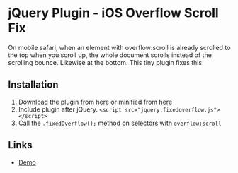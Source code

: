 jQuery Plugin - iOS Overflow Scroll Fix
====================
On mobile safari, when an element with overflow:scroll is already scrolled to the top when you scroll up, the whole document scrolls instead of the scrolling bounce. Likewise at the bottom. This tiny plugin fixes this. 

Installation
---------------------

1.  Download the plugin from [here](https://github.com/adeniszczyc/iOSOverflowScrollFixed/blob/master/jquery.fixedoverflow.js)
  or minified from [here](http://htmlpreview.github.com/?https://github.com/adeniszczyc/iOSOverflowScrollFixed/blob/master/jquery.fixedoverflow.min.js)
2.  Include plugin after jQuery.
      `<script src="jquery.fixedoverflow.js"></script>`
3. Call the `.fixedOverflow();` method on selectors with `overflow:scroll`

Links
---------------------
 - [Demo](http://htmlpreview.github.com/?https://github.com/adeniszczyc/iOSOverflowScrollFixed/blob/master/index.html)
